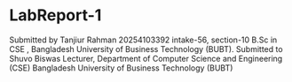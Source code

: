 # LabReport-1
Submitted by 
Tanjiur Rahman 20254103392 intake-56, section-10 B.Sc in CSE , Bangladesh University of Business Technology (BUBT).
Submitted to 
Shuvo Biswas
Lecturer, Department of Computer Science and Engineering (CSE)
Bangladesh University of Business Technology (BUBT)
